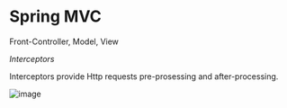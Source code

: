 # Spring MVC
 Front-Controller, Model, View 

*Interceptors*

Interceptors provide Http requests pre-prosessing and after-processing.  

![image](https://user-images.githubusercontent.com/17804600/89495725-294c2880-d7b9-11ea-925f-b9170e25165a.png)

